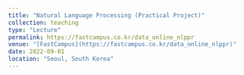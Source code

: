```yaml
---
title: "Natural Language Processing (Practical Project)"
collection: teaching
type: "Lecture"
permalink: https://fastcampus.co.kr/data_online_nlppr
venue: "[FastCampus](https://fastcampus.co.kr/data_online_nlppr)"
date: 2022-09-01
location: "Seoul, South Korea"
---
```

